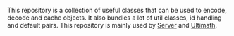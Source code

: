 This repository is a collection of useful classes that can be used to encode, decode and cache objects. It also bundles a lot of util classes, id handling and default pairs. This repository is mainly used by <a href="https://github.com/Deepercreeper/Server">Server</a> and <a href="https://github.com/Deepercreeper/UltiMath">Ultimath</a>.